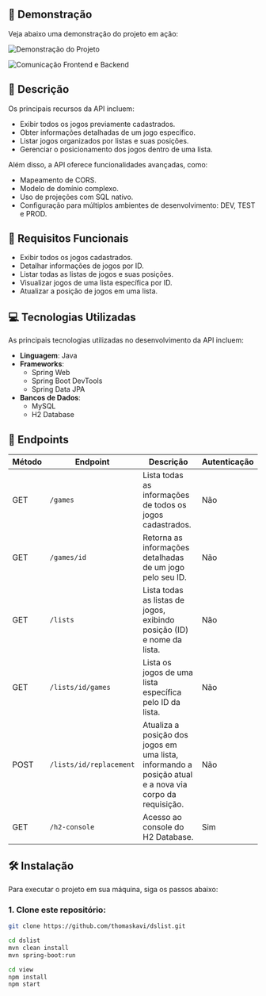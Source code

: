 ## 🎥 Demonstração

Veja abaixo uma demonstração do projeto em ação:

![Demonstração do Projeto](https://i.imgur.com/MDDZbzc.gif)

![Comunicação Frontend e Backend](https://i.imgur.com/1jjhdRF.gif)

## 📃 Descrição

Os principais recursos da API incluem:

- Exibir todos os jogos previamente cadastrados.
- Obter informações detalhadas de um jogo específico.
- Listar jogos organizados por listas e suas posições.
- Gerenciar o posicionamento dos jogos dentro de uma lista.

Além disso, a API oferece funcionalidades avançadas, como:

- Mapeamento de CORS.
- Modelo de domínio complexo.
- Uso de projeções com SQL nativo.
- Configuração para múltiplos ambientes de desenvolvimento: DEV, TEST e PROD.

## 📌 Requisitos Funcionais

- Exibir todos os jogos cadastrados.
- Detalhar informações de jogos por ID.
- Listar todas as listas de jogos e suas posições.
- Visualizar jogos de uma lista específica por ID.
- Atualizar a posição de jogos em uma lista.

## 💻 Tecnologias Utilizadas

As principais tecnologias utilizadas no desenvolvimento da API incluem:

- **Linguagem**: Java
- **Frameworks**: 
  - Spring Web
  - Spring Boot DevTools
  - Spring Data JPA
- **Bancos de Dados**:
  - MySQL
  - H2 Database

## 📍 Endpoints

| Método | Endpoint                     | Descrição                                                                                       | Autenticação |
|--------|-------------------------------|-------------------------------------------------------------------------------------------------|--------------|
| GET    | `/games`                     | Lista todas as informações de todos os jogos cadastrados.                                       | Não          |
| GET    | `/games/id`                 | Retorna as informações detalhadas de um jogo pelo seu ID.                                       | Não          |
| GET    | `/lists`                     | Lista todas as listas de jogos, exibindo posição (ID) e nome da lista.                          | Não          |
| GET    | `/lists/id/games`           | Lista os jogos de uma lista específica pelo ID da lista.                                        | Não          |
| POST   | `/lists/id/replacement`     | Atualiza a posição dos jogos em uma lista, informando a posição atual e a nova via corpo da requisição. | Não          |
| GET    | `/h2-console`                | Acesso ao console do H2 Database.                                                              | Sim          |

## 🛠️ Instalação

Para executar o projeto em sua máquina, siga os passos abaixo:

### 1. Clone este repositório:

```bash
git clone https://github.com/thomaskavi/dslist.git

cd dslist
mvn clean install
mvn spring-boot:run

cd view
npm install
npm start

